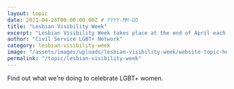 ```yaml
---
layout: topic
date: 2021-04-26T00:00:00.00Z # YYYY-MM-DD 
title: "Lesbian Visibility Week"
excerpt: "Lesbian Visibility Week takes place at the end of April each year."
author: "Civil Service LGBT+ Network"
category: lesbian-visibility-week
image: "/assets/images/uploads/lesbian-visibility-week/website-topic-header--transparent-background.png"
permalink: "/topic/lesbian-visibility-week"
---
```


Find out what we're doing to celebrate LGBT+ women.
